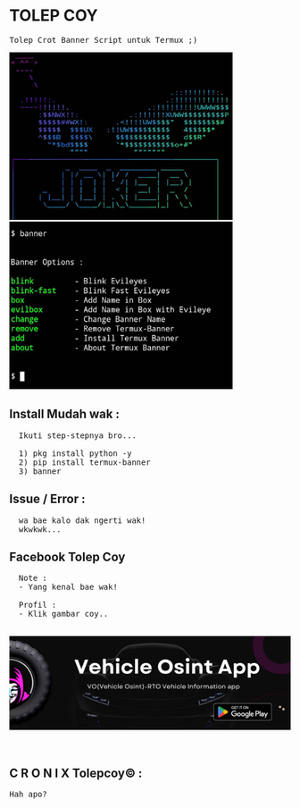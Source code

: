# TOLEP COY
<pre>Tolep Crot Banner Script untuk Termux ;)</pre>


<p float="center">
  <img src="https://raw.githubusercontent.com/Bhai4You/bhai4you/master/msg5780888591-38934.jpg" width="400" height="300" />
  <img src="https://raw.githubusercontent.com/Bhai4You/bhai4you/master/msg5780888591-38935.jpg" width="400" height="300" /> 
</p>

## Install Mudah wak :

<pre>
  Ikuti step-stepnya bro...
  
  1) pkg install python -y
  2) pip install termux-banner
  3) banner
</pre>

## Issue / Error :

<pre>
  wa bae kalo dak ngerti wak!
  wkwkwk...
</pre>

## Facebook Tolep Coy

<pre>
  Note :
  - Yang kenal bae wak!

  Profil :
  - Klik gambar coy..

  <center><a href="https://facebook.com/tolepcoymalmsteen"><img src="https://raw.githubusercontent.com/Bhai4You/bhai4you/master/Vehicle%20Osint%20App.png" alt="Vehicle Osint" width="800" ></a></center>
  
</pre>



## C R O N I X Tolepcoy© :
<pre>
Hah apo?
</pre>
